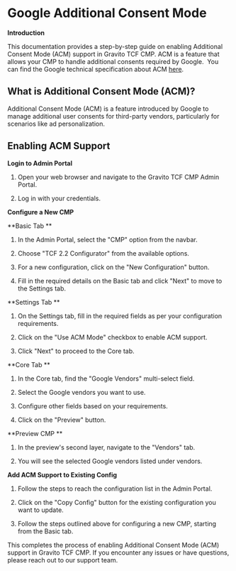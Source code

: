 Google Additional Consent Mode
==============================

**Introduction** 

This documentation provides a step-by-step guide on enabling Additional Consent Mode (ACM) support in Gravito TCF CMP. ACM is a feature that allows your CMP to handle additional consents required by Google.  You can find the Google technical specification about ACM [here](https://support.google.com/admanager/answer/9681920?hl=en).

**What is Additional Consent Mode (ACM)?** 
-------------------------------------------

Additional Consent Mode (ACM) is a feature introduced by Google to manage additional user consents for third-party vendors, particularly for scenarios like ad personalization. 

**Enabling ACM Support** 
-------------------------

**Login to Admin Portal** 

1.  Open your web browser and navigate to the Gravito TCF CMP Admin Portal. 

1.  Log in with your credentials. 

**Configure a New CMP** 

**Basic Tab **

1.  In the Admin Portal, select the "CMP" option from the navbar. 

1.  Choose "TCF 2.2 Configurator" from the available options. 

1.  For a new configuration, click on the "New Configuration" button. 

1.  Fill in the required details on the Basic tab and click "Next" to move to the Settings tab. 

**Settings Tab **

1.  On the Settings tab, fill in the required fields as per your configuration requirements. 

1.  Click on the "Use ACM Mode" checkbox to enable ACM support. 

1.  Click "Next" to proceed to the Core tab. 

**Core Tab **

1.  In the Core tab, find the "Google Vendors" multi-select field. 

1.  Select the Google vendors you want to use. 

1.  Configure other fields based on your requirements. 

1.  Click on the "Preview" button. 

**Preview CMP **

1.  In the preview's second layer, navigate to the "Vendors" tab. 

1.  You will see the selected Google vendors listed under vendors. 

**Add ACM Support to Existing Config** 

1.  Follow the steps to reach the configuration list in the Admin Portal. 

1.  Click on the "Copy Config" button for the existing configuration you want to update. 

1.  Follow the steps outlined above for configuring a new CMP, starting from the Basic tab. 

This completes the process of enabling Additional Consent Mode (ACM) support in Gravito TCF CMP. If you encounter any issues or have questions, please reach out to our support team.
